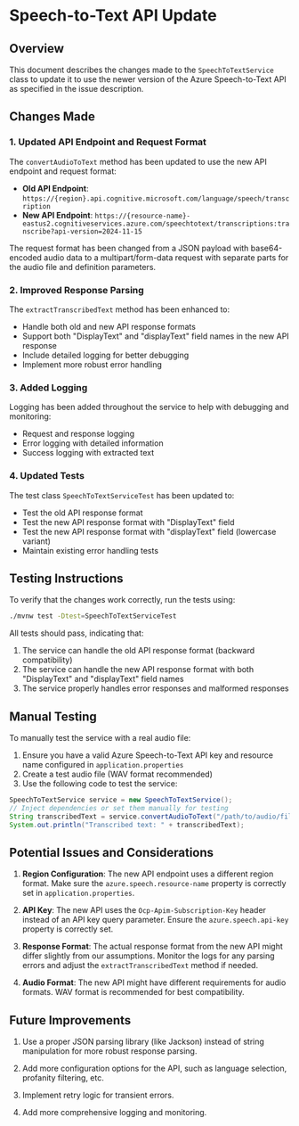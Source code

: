 # Speech-to-Text API Update

## Overview

This document describes the changes made to the `SpeechToTextService` class to update it to use the newer version of the Azure Speech-to-Text API as specified in the issue description.

## Changes Made

### 1. Updated API Endpoint and Request Format

The `convertAudioToText` method has been updated to use the new API endpoint and request format:

- **Old API Endpoint**: `https://{region}.api.cognitive.microsoft.com/language/speech/transcription`
- **New API Endpoint**: `https://{resource-name}-eastus2.cognitiveservices.azure.com/speechtotext/transcriptions:transcribe?api-version=2024-11-15`

The request format has been changed from a JSON payload with base64-encoded audio data to a multipart/form-data request with separate parts for the audio file and definition parameters.

### 2. Improved Response Parsing

The `extractTranscribedText` method has been enhanced to:

- Handle both old and new API response formats
- Support both "DisplayText" and "displayText" field names in the new API response
- Include detailed logging for better debugging
- Implement more robust error handling

### 3. Added Logging

Logging has been added throughout the service to help with debugging and monitoring:

- Request and response logging
- Error logging with detailed information
- Success logging with extracted text

### 4. Updated Tests

The test class `SpeechToTextServiceTest` has been updated to:

- Test the old API response format
- Test the new API response format with "DisplayText" field
- Test the new API response format with "displayText" field (lowercase variant)
- Maintain existing error handling tests

## Testing Instructions

To verify that the changes work correctly, run the tests using:

```bash
./mvnw test -Dtest=SpeechToTextServiceTest
```

All tests should pass, indicating that:

1. The service can handle the old API response format (backward compatibility)
2. The service can handle the new API response format with both "DisplayText" and "displayText" field names
3. The service properly handles error responses and malformed responses

## Manual Testing

To manually test the service with a real audio file:

1. Ensure you have a valid Azure Speech-to-Text API key and resource name configured in `application.properties`
2. Create a test audio file (WAV format recommended)
3. Use the following code to test the service:

```java
SpeechToTextService service = new SpeechToTextService();
// Inject dependencies or set them manually for testing
String transcribedText = service.convertAudioToText("/path/to/audio/file.wav");
System.out.println("Transcribed text: " + transcribedText);
```

## Potential Issues and Considerations

1. **Region Configuration**: The new API endpoint uses a different region format. Make sure the `azure.speech.resource-name` property is correctly set in `application.properties`.

2. **API Key**: The new API uses the `Ocp-Apim-Subscription-Key` header instead of an API key query parameter. Ensure the `azure.speech.api-key` property is correctly set.

3. **Response Format**: The actual response format from the new API might differ slightly from our assumptions. Monitor the logs for any parsing errors and adjust the `extractTranscribedText` method if needed.

4. **Audio Format**: The new API might have different requirements for audio formats. WAV format is recommended for best compatibility.

## Future Improvements

1. Use a proper JSON parsing library (like Jackson) instead of string manipulation for more robust response parsing.

2. Add more configuration options for the API, such as language selection, profanity filtering, etc.

3. Implement retry logic for transient errors.

4. Add more comprehensive logging and monitoring.